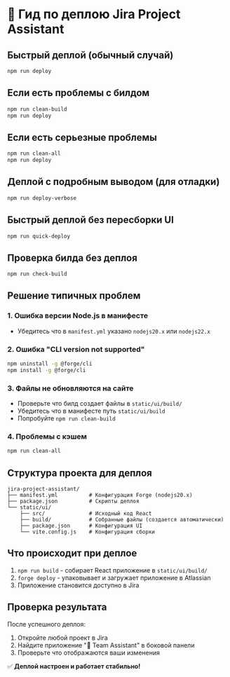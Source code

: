 # 🚀 Гид по деплою Jira Project Assistant

## Быстрый деплой (обычный случай)
```bash
npm run deploy
```

## Если есть проблемы с билдом
```bash
npm run clean-build
npm run deploy
```

## Если есть серьезные проблемы
```bash
npm run clean-all
npm run deploy
```

## Деплой с подробным выводом (для отладки)
```bash
npm run deploy-verbose
```

## Быстрый деплой без пересборки UI
```bash
npm run quick-deploy
```

## Проверка билда без деплоя
```bash
npm run check-build
```

## Решение типичных проблем

### 1. Ошибка версии Node.js в манифесте
- Убедитесь что в `manifest.yml` указано `nodejs20.x` или `nodejs22.x`

### 2. Ошибка "CLI version not supported"
```bash
npm uninstall -g @forge/cli
npm install -g @forge/cli
```

### 3. Файлы не обновляются на сайте
- Проверьте что билд создает файлы в `static/ui/build/`
- Убедитесь что в манифесте путь `static/ui/build`
- Попробуйте `npm run clean-build`

### 4. Проблемы с кэшем
```bash
npm run clean-all
```

## Структура проекта для деплоя
```
jira-project-assistant/
├── manifest.yml          # Конфигурация Forge (nodejs20.x)
├── package.json          # Скрипты деплоя
└── static/ui/
    ├── src/              # Исходный код React
    ├── build/            # Собранные файлы (создается автоматически)
    ├── package.json      # Конфигурация UI
    └── vite.config.js    # Конфигурация сборки
```

## Что происходит при деплое
1. `npm run build` - собирает React приложение в `static/ui/build/`
2. `forge deploy` - упаковывает и загружает приложение в Atlassian
3. Приложение становится доступно в Jira

## Проверка результата
После успешного деплоя:
1. Откройте любой проект в Jira
2. Найдите приложение "🚀 Team Assistant" в боковой панели
3. Проверьте что отображаются ваши изменения

✅ **Деплой настроен и работает стабильно!**